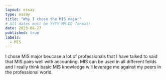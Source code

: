 ```yaml
---
layout: essay
type: essay
title: "Why I chose the MIS major"
# All dates must be YYYY-MM-DD format!
date: 2023-08-27
published: true
labels:
  - MIS
---
```



I chose MIS major beucase a lot of professionals that I have talked to said that MIS pairs well with accounting. MIS can be used in all different feilds and I really think basic MIS knowledge will leverage me against my peers in the professional world.
